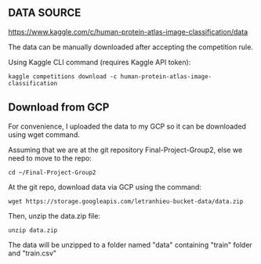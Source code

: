 ## DATA SOURCE

https://www.kaggle.com/c/human-protein-atlas-image-classification/data

The data can be manually downloaded after accepting the competition rule.

Using Kaggle CLI command (requires Kaggle API token):

``
kaggle competitions download -c human-protein-atlas-image-classification
``

## Download from GCP

For convenience, I uploaded the data to my GCP so it can be downloaded using wget command.

Assuming that we are at the git repository Final-Project-Group2, else we need to move to the repo:

``
cd ~/Final-Project-Group2
`` 

At the git repo, download data via GCP using the command:

``
wget https://storage.googleapis.com/letranhieu-bucket-data/data.zip
``

Then, unzip the data.zip file:

``
unzip data.zip
``

The data will be unzipped to a folder named "data" containing "train" folder and "train.csv"



